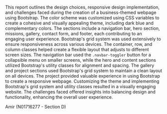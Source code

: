This report outlines the design choices, responsive design implementation, and challenges faced during the creation of a business-themed webpage using Bootstrap.
The color scheme was customized using CSS variables to create a cohesive and visually appealing theme, including dark blue and complementary colors. The sections include a navigation bar, hero section, missions, gallery, contact form, and footer, each contributing to an engaging user experience.
Bootstrap's grid system was used extensively to ensure responsiveness across various devices. The container, row, and column classes helped create a flexible layout that adjusts to different screen sizes. The navigation bar used the `.navbar-toggler` button for a collapsible menu on smaller screens, while the hero and content sections utilized Bootstrap's utility classes for alignment and spacing. The gallery and project sections used Bootstrap's grid system to maintain a clean layout on all devices.
The project provided valuable experience in using Bootstrap to create a responsive webpage. Customizing the theme and implementing Bootstrap's grid system and utility classes resulted in a visually engaging website. The challenges faced offered insights into balancing design and functionality, enhancing the overall user experience.

Amir (N01716277 - Section D)
